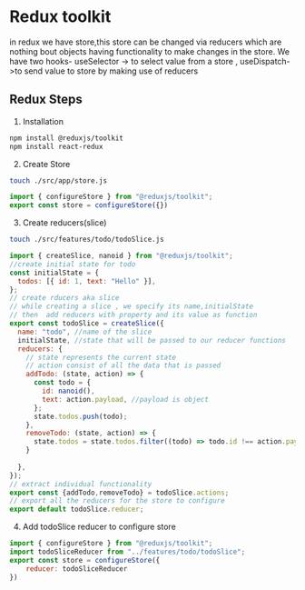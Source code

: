# Redux toolkit
in redux we have store,this store can be changed via reducers which are nothing bout objects having functionality to make changes in the store.
We have two hooks- useSelector -> to select value from a store , useDispatch->to send value to store by making use of reducers

## Redux Steps

1. Installation
```bash
npm install @reduxjs/toolkit
npm install react-redux
```
2. Create Store
```bash
touch ./src/app/store.js
```
```javascript
import { configureStore } from "@reduxjs/toolkit";
export const store = configureStore({})
```
3. Create reducers(slice)
```bash
touch ./src/features/todo/todoSlice.js
```
```javascript
import { createSlice, nanoid } from "@reduxjs/toolkit";
//create initial state for todo
const initialState = {
  todos: [{ id: 1, text: "Hello" }],
};
// create rducers aka slice
// while creating a slice , we specify its name,initialState
// then  add reducers with property and its value as function
export const todoSlice = createSlice({
  name: "todo", //name of the slice
  initialState, //state that will be passed to our reducer functions
  reducers: {
    // state represents the current state
    // action consist of all the data that is passed
    addTodo: (state, action) => {
      const todo = {
        id: nanoid(),
        text: action.payload, //payload is object
      };
      state.todos.push(todo);
    },
    removeTodo: (state, action) => {
      state.todos = state.todos.filter((todo) => todo.id !== action.payload);
    }
    
  },
});
// extract individual functionality
export const {addTodo,removeTodo} = todoSlice.actions;
// export all the reducers for the store to configure
export default todoSlice.reducer;
```
4. Add todoSlice reducer to configure store
```javascript
import { configureStore } from "@reduxjs/toolkit";
import todoSliceReducer from "../features/todo/todoSlice";
export const store = configureStore({
    reducer: todoSliceReducer
})
```